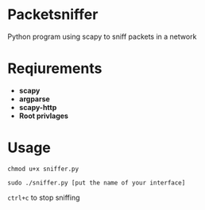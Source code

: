 # Packetsniffer
Python program using scapy to sniff packets in a network

# Reqiurements
* **scapy**
* **argparse**
* **scapy-http**
* **Root privlages**

# Usage
``chmod u+x sniffer.py``

``sudo ./sniffer.py [put the name of your interface]``

``ctrl+c`` to stop sniffing
